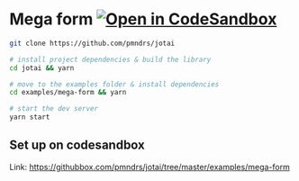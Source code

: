 # Mega form [![Open in CodeSandbox](https://img.shields.io/badge/Open%20in-CodeSandbox-blue?style=flat-square&logo=codesandbox)](https://githubbox.com/pmndrs/jotai/tree/master/examples/mega-form)

```bash
git clone https://github.com/pmndrs/jotai

# install project dependencies & build the library
cd jotai && yarn

# move to the examples folder & install dependencies 
cd examples/mega-form && yarn

# start the dev server 
yarn start
```

## Set up on codesandbox

Link: https://githubbox.com/pmndrs/jotai/tree/master/examples/mega-form
